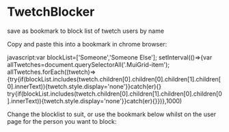 # TwetchBlocker
save as bookmark to block list of twetch users by name

Copy and paste this into a bookmark in chrome browser:

javascript:var blockList=['Someone','Someone Else']; setInterval(()=>{var allTwetches=document.querySelectorAll('.MuiGrid-item'); allTwetches.forEach((twetch)=>{try{if(blockList.includes(twetch.children[0].children[0].children[1].children[0].innerText)){twetch.style.display='none'}}catch(er){} try{if(blockList.includes(twetch.children[0].children[1].children[0].children[0].innerText)){twetch.style.display='none'}}catch(er){}})},1000)

Change the blocklist to suit, or use the bookmark below whilst on the user page for the person you want to block:

